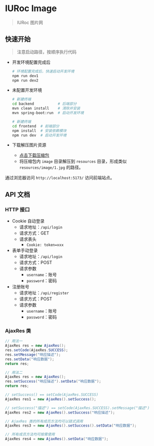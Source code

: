 # IURoc Image

> IURoc 图片网

## 快速开始

> 注意启动路径，按顺序执行代码

- 开发环境配置完成后
    ```bash
    # 环境配置完成后，快速启动开发环境
    npm run dev1
    npm run dev2
    ```

- 未配置开发环境
    ```bash
    # 新建终端
    cd backend           # 后端部分
    mvn clean install    # 清除并安装
    mvn spring-boot:run  # 启动开发环境
    ```

    ```bash
    # 新建终端
    cd frontend  # 前端部分
    npm install  # 安装依赖模块
    npm run dev  # 启动开发环境
    ```

- 下载解压图片资源
    - [点击下载压缩包](https://github.com/iuroc/iuroc-image-site/releases/download/image/image.zip)
    - 将压缩包内 `image` 目录解压到 `resources` 目录，形成类似 `resources/image/1.jpg` 的路径。

通过浏览器访问 `http://localhost:5173/` 访问前端站点。

## API 文档

### HTTP 接口

- Cookie 自动登录
    - 请求地址：`/api/login`
    - 请求方式：GET
    - 请求表头
        - `Cookie: token=xxx`
- 表单手动登录
    - 请求地址：`/api/login`
    - 请求方式：POST
    - 请求参数
        - `username`：账号
        - `password`：密码
- 注册账号
    - 请求地址：`/api/register`
    - 请求方式：POST
    - 请求参数
        - `username`：账号
        - `password`：密码

### AjaxRes 类

```java
// 用法一
AjaxRes res = new AjaxRes();
res.setCode(AjaxRes.SUCCESS);
res.setMessage("响应描述");
res.setData("响应数据");
return res;
```

```java
// 用法二
AjaxRes res = new AjaxRes();
res.setSuccess("响应描述").setData("响应数据");
return res;
```

```java
// setSuccess() == setCode(AjaxRes.SUCCESS)
AjaxRes res1 = new AjaxRes().setSuccess();

// setSuccess("描述") == setCode(AjaxRes.SUCCESS).setMessage("描述")
AjaxRes res2 = new AjaxRes().setSuccess("响应描述");

// AjaxRes 类的所有成员方法均可以链式调用
AjaxRes res3 = new AjaxRes().setSuccess().setData("响应数据");

// 所有成员方法均可按需使用
AjaxRes res4 = new AjaxRes().setData("响应数据");
```
